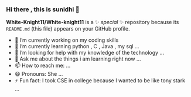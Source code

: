### Hi there , this is sunidhi 👋

**White-Knight11/White-knight11** is a ✨ _special_ ✨ repository because its `README.md` (this file) appears on your GitHub profile.

- 🔭 I’m currently working on my coding skills
- 🌱 I’m currently learning python , C , Java , my sql ...
- 🤔 I’m looking for help with my knowledge of the technology ...
- 💬 Ask me about the things i am learning right now ...
- 📫 How to reach me:  ...
- 😄 Pronouns: She ...
- ⚡ Fun fact: I took CSE in college because I wanted to be like tony stark  ...
